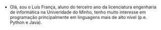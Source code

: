 - Olá, sou o Luís França, aluno do terceiro ano da licenciatura engenharia de informática na Univeridade do Minho, tenho muito interesse em programação principalmente em linguagens mais de alto nível (p.e. Python e Java).

<!---
luis25franca/luis25franca is a ✨ special ✨ repository because its `README.md` (this file) appears on your GitHub profile.
You can click the Preview link to take a look at your changes.
--->
